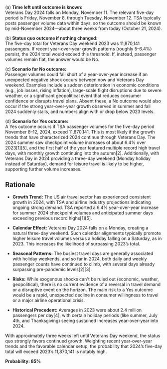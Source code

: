 (a) **Time left until outcome is known:**  
Veterans Day 2024 falls on Monday, November 11. The relevant five-day period is Friday, November 8, through Tuesday, November 12. TSA typically posts passenger volume data within days, so the outcome should be known by mid-November 2024—about three weeks from today (October 21, 2024).

(b) **Status quo outcome if nothing changed:**  
The five-day total for Veterans Day weekend 2023 was 11,870,141 passengers. If recent year-over-year growth patterns (roughly 5–6.4%) persist, the 2024 total would exceed this threshold. If, instead, passenger volumes remain flat, the answer would be No.

(c) **Scenario for No outcome:**  
Passenger volumes could fall short of a year-over-year increase if an unexpected negative shock occurs between now and Veterans Day weekend. Examples include a sudden deterioration in economic conditions (e.g., job losses, rising inflation), large-scale flight disruptions due to severe weather, or a significant geopolitical event that reduces consumer confidence or disrupts travel plans. Absent these, a No outcome would also occur if the strong year-over-year growth observed in summer and fall 2024 suddenly stalls, and numbers align with or drop below 2023 levels.

(d) **Scenario for Yes outcome:**  
A Yes outcome occurs if TSA passenger volumes for the five-day period November 8–12, 2024, exceed 11,870,141. This is most likely if the growth trends that have characterized 2024 continue through Veterans Day. The 2024 summer saw checkpoint volume increases of about 6.4% over 2023[1][5], and the first half of the year featured multiple record high travel days, with monthly growth continuing into the autumn[2]. Additionally, with Veterans Day in 2024 providing a three-day weekend (Monday holiday instead of Saturday), demand for leisure travel is likely to be higher, supporting further volume increases.

## Rationale

- **Growth Trend:** The US air travel sector has experienced consistent growth in 2024, with TSA and airline industry projections indicating ongoing strong demand. TSA reported a 6.4% year-over-year increase for summer 2024 checkpoint volumes and anticipated summer days exceeding previous record highs[1][5].
  
- **Calendar Effect:** Veterans Day 2024 falls on a Monday, creating a natural three-day weekend. Such calendar alignments typically promote higher leisure travel volumes versus a holiday falling on a Saturday, as in 2023. This increases the likelihood of surpassing 2023’s total.

- **Seasonal Patterns:** The busiest travel days are generally associated with holiday weekends, and so far in 2024, both daily and weekly passenger counts have continued to climb, with several days already surpassing pre-pandemic levels[2][3].

- **Risks:** While exogenous shocks can't be ruled out (economic, weather, geopolitical), there is no current evidence of a reversal in travel demand or a disruptive event on the horizon. The main risk to a Yes outcome would be a rapid, unexpected decline in consumer willingness to travel or a major airline operational crisis.

- **Historical Precedent:** Averages in 2023 were about 2.4 million passengers per day[4], with certain holiday periods (like summer, July 4th, and Thanksgiving) seeing sustained increases year-over-year into 2024.

With approximately three weeks left until Veterans Day weekend, the status quo strongly favors continued growth. Weighting recent year-over-year trends and the favorable calendar setup, the probability that 2024’s five-day total will exceed 2023’s 11,870,141 is notably high.

**Probability: 85%**